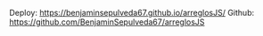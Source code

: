 Deploy: https://benjaminsepulveda67.github.io/arreglosJS/
Github: https://github.com/BenjaminSepulveda67/arreglosJS
